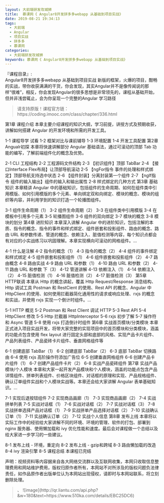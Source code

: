 ```yaml
---
layout: 大前端研发攻城狮
title:  慕课网《 Angular8开发拼多多webapp 从基础到项目实战》
date: 2019-08-21 19:34:13
tags:
  - 大前端
  - Angular
  - 项目实战
  - 拼多多
  - 慕课网
categories:
  - 大前端研发攻城狮
keywords: 慕课网《 Angular8开发拼多多webapp 从基础到项目实战》
---
```

『课程目录』:  
Angular8开发拼多多webapp 从基础到项目实战
新版的框架，火爆的项目，酣畅的实战，带你收获满满的干货，你会发现，其实Angular并不是像传闻说的那样“很难”，相反，你会发现Angular的很多思想是非常领先的，课程从基础开始，但并非浅尝辄止，会为你呈现一个完整的Angular 学习路径
<!-- more --> 
<blockquote class="blockquote-center">
请支持原版！课程官方链：https://coding.imooc.com/class/chapter/336.html</blockquote>
</blockquote>
 第1章 课程介绍
本章主要介绍课程的知识大纲，学习前提，讲授方式及预期收获，讲解如何搭建 Angular 的开发环境和所需的开发工具。

 1-1 课程导学 试看
 1-2 框架对比与课前辅导
 1-3 环境配置
 1-4 开发工具配置
第2章 Angualr初探
本章将快速讲解部分 Angular 基础语法，通过可滚动的顶部 Tab 功能的编写，了解前端组件化的概念及优势。

 2-1 CLI 工程结构
 2-2 工程源码文件结构
 2-3 【初识组件】顶部 TabBar
 2-4 【接口Interface Flex布局】让顶部导航滚动
 2-5 【ngFor指令 事件的处理和样式绑定】顶部导航支持选中状态
 2-6 【组件封装】分离封装第一个组件
 2-7 【ngIf指令 组件的输入输出】组件的输入和输出属性
 2-8 样式绑定的几种方式
第3章 基础知识
本章精讲 Angular 中的基础知识，包括组件的生命周期、如何在组件类中引用模版、如何引用模版的多个元素、单向绑定双和向绑定、模块的概念、模块的组织等内容，并利用学到的知识打造一个轮播图组件。

 3-1 组件生命周期（1）
 3-2 组件生命周期（2）
 3-3 在组件类中引用模版
 3-4 在模板中引用多个元素
 3-5 轮播图组件
 3-6 组件的双向绑定
 3-7 模块的概念
 3-8 模块的划分
第4章 进阶知识
本章深入讲解 Angular 中的进阶知识，包括注解的本质、指令的概念、指令的事件和样式绑定、组件嵌套和投影组件、路由的概念、路由 URL 和参数传递、管道的概念、依赖注入、脏值检测等内容，每个知识点都会有对应的小实战练习以巩固理解。本章实现横向可滚动的网格组件。...

 4-1 什么是注解
 4-2 指令的概念（1）
 4-3 指令的概念（2）
 4-4 组件的事件绑定和样式绑定
 4-5 组件嵌套和投影组件（1）
 4-6 组件嵌套和投影组件（2）
 4-7 路由概念
 4-8 路由实战
 4-9 路由 URL 和参数（1）
 4-10 路由 URL 和参数（2）
 4-11 路由 URL 和参数 下（3）
 4-12 管道讲解
 4-13 依赖注入（1）
 4-14 依赖注入（2）
 4-15 脏值检测（1）
 4-16 脏值检测（2）
 4-17 脏值检测（3）
第5章 HTTP联调
本章从 Http 的概念讲起，覆盖 Http Request/Response 消息结构、Http 调试工具 Postman 和 RestCient 的使用、Rest API 的概念、Angular 中 HttpClient 的使用、如何使用拦截器简化通用性的请求或响应处理、rxjs 的概念和实战，并使用 rxjs 实现一个倒计时组件。...

 5-1 HTTP 概览
 5-2 Postman 和 Rest Client 调试 HTTP
 5-3 Rest API
 5-4 HttpClient 修改
 5-5 Http 拦截器 HttpInterceptor
 5-6 rxjs 初步了解
 5-7 操作符和 Async 管道
 5-8 使用 rxjs 打造倒计时组件
第6章 实战首页模块/分类模块
本章正式进入项目实战开发，将带大家完整的实现项目中的首页模块和分类模块，涵盖的功能点包含使用 flex layout 进行固定头部和底部的风格、实现产品卡片组件、产品列表组件、产品瓷砖卡片组件、垂直网格组件等

 6-1 创建底部 TabBar（1）
 6-2 创建底部 TabBar（2）
 6-3 底部 TabBar 切换路由
 6-4 使用 rxjs 高阶操作符添加广告位
 6-5 创建垂直网格组件
 6-6 创建产品卡片组件（1）
 6-7 创建产品组件卡片（2）
 6-8 实战产品瓷砖组件
第7章 实战产品模块/个人模块
本章和大家一起开发产品模块和个人模块，涵盖的功能点包含产品详情组件、拼单列表组件、价格区块组件、对话框的原理和实现、产品规格组件、确认订单组件实战和个人模块实战等。本章还会给大家讲解 Angular 表单基础知识。...

 7-1 实现后退按钮组件
 7-2 实现商品画廊（1）
 7-3 实现商品画廊（2）
 7-4 实战拼单列表
 7-5 实战对话框（1）
 7-6 实战对话框（2）
 7-7 实战对话框（3）
 7-8 实战拼单选择产品对话框（1）
 7-9 实战拼单产品选择对话框（2）
 7-10 实战确认订单（1）
 7-11 实战确认订单（2）
 7-12 实战个人信息
第8章 发布上线
本章将以实际工作中的经验给大家讲解不同的环境、环境的管理、软件的打包、部署到 nginx 服务器、使用懒加载和 ivy 优化性能和速度。最后会对课程做一个总结以及给大家进一步学习的一些建议。

 8-1 发布上线 - 环境，重定向
 8-2 发布上线 - gzip和跨域
 8-3 路由懒加载的改造
 8-4 ivy 渲染引擎
 8-5 课程总结
本课程已完结

<div class="post-copyright">
    <div class="post-copyright__author">
      <span class="post-copyright-meta">声明：视频资料等内容据来自各大网络交流群以及互联网收集，本网只收取信息整理费用和网站维护费用，版权归原作者所有，本网站不对所涉及的版权问题负法律责任，如作品原作者出版单位认为本网站出现侵权，请即时与本网站联系，将立刻删除处理。 </span>
    </div>
</div>

<blockquote class="blockquote-center">、
![image](http://qr.liantu.com/api.php?&w=180&text=https://www.510ka.com/details/EBC25DC6)
</blockquote>

